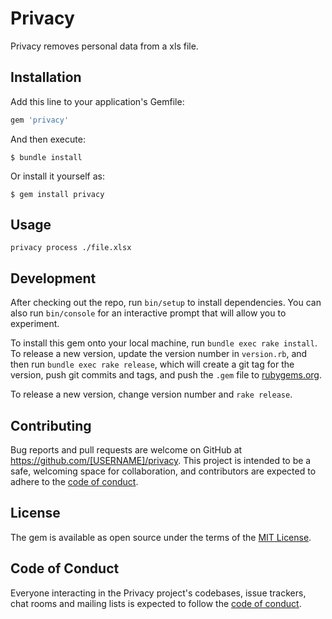 # Privacy

Privacy removes personal data from a xls file.

## Installation

Add this line to your application's Gemfile:

```ruby
gem 'privacy'
```

And then execute:

    $ bundle install

Or install it yourself as:

    $ gem install privacy

## Usage

```
privacy process ./file.xlsx
```

## Development

After checking out the repo, run `bin/setup` to install dependencies. You can also run `bin/console` for an interactive prompt that will allow you to experiment.

To install this gem onto your local machine, run `bundle exec rake install`. To release a new version, update the version number in `version.rb`, and then run `bundle exec rake release`, which will create a git tag for the version, push git commits and tags, and push the `.gem` file to [rubygems.org](https://rubygems.org).

To release a new version, change version number and `rake release`.

## Contributing

Bug reports and pull requests are welcome on GitHub at https://github.com/[USERNAME]/privacy. This project is intended to be a safe, welcoming space for collaboration, and contributors are expected to adhere to the [code of conduct](https://github.com/[USERNAME]/privacy/blob/master/CODE_OF_CONDUCT.md).


## License

The gem is available as open source under the terms of the [MIT License](https://opensource.org/licenses/MIT).

## Code of Conduct

Everyone interacting in the Privacy project's codebases, issue trackers, chat rooms and mailing lists is expected to follow the [code of conduct](https://github.com/[USERNAME]/privacy/blob/master/CODE_OF_CONDUCT.md).
